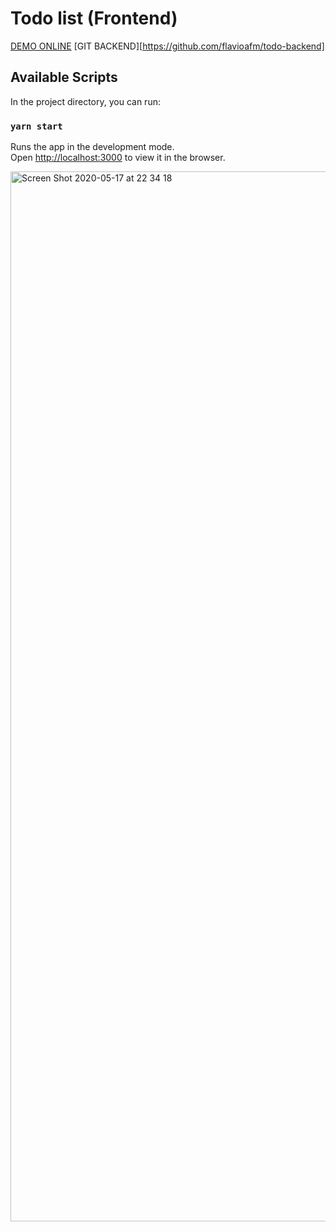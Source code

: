 # Todo list (Frontend) 
[DEMO ONLINE](https://edirect-todo-client.herokuapp.com/home)
[GIT BACKEND][https://github.com/flavioafm/todo-backend]

## Available Scripts

In the project directory, you can run:

### `yarn start`

Runs the app in the development mode.<br />
Open [http://localhost:3000](http://localhost:3000) to view it in the browser.


<img width="1680" alt="Screen Shot 2020-05-17 at 22 34 18" src="https://user-images.githubusercontent.com/352156/82160664-d7b59100-988e-11ea-89e2-68b90a2019fa.png">

